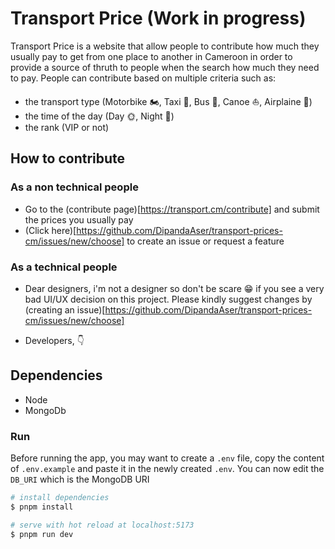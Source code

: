 # Transport Price (Work in progress)

Transport Price is a website that allow people to contribute how much they usually pay to get from one place to another in Cameroon in order to provide a source of thruth to people when the search how much they need to pay.
People can contribute based on multiple criteria such as: 
- the transport type (Motorbike 🏍, Taxi 🚕, Bus 🚌, Canoe ⛵, Airplaine 🛫)
- the time of the day (Day 🌞, Night 🌚)
- the rank (VIP or not)

## How to contribute

### As a non technical people

- Go to the (contribute page)[https://transport.cm/contribute] and submit the prices you usually pay
- (Click here)[https://github.com/DipandaAser/transport-prices-cm/issues/new/choose] to create an issue or request a feature

### As a technical people

- Dear designers, i'm not a designer so don't be scare 😁 if you see a very bad UI/UX decision on this project. Please kindly suggest changes by (creating an issue)[https://github.com/DipandaAser/transport-prices-cm/issues/new/choose] 

- Developers, 👇

## Dependencies

- Node
- MongoDb

### Run

Before running the app, you may want to create a `.env` file,
copy the content of `.env.example` and paste it in the newly created `.env`.
You can now edit the `DB_URI` which is the MongoDB URI

```bash
# install dependencies
$ pnpm install

# serve with hot reload at localhost:5173
$ pnpm run dev
```

